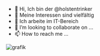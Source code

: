 - 👋 Hi, Ich bin der @holstentrinker
- 👀 Meine Interessen sind vielfältig
- 🌱 Ich arbeite im IT-Bereich
- 💞️ I’m looking to collaborate on ...
- 📫 How to reach me ...

<!---
holstentrinker/holstentrinker is a ✨ special ✨ repository because its `README.md` (this file) appears on your GitHub profile.
You can click the Preview link to take a look at your changes.
--->
![grafik](https://user-images.githubusercontent.com/121602794/209971895-727e3436-3bcd-4582-bf7b-9c3e51a1cfac.png)
